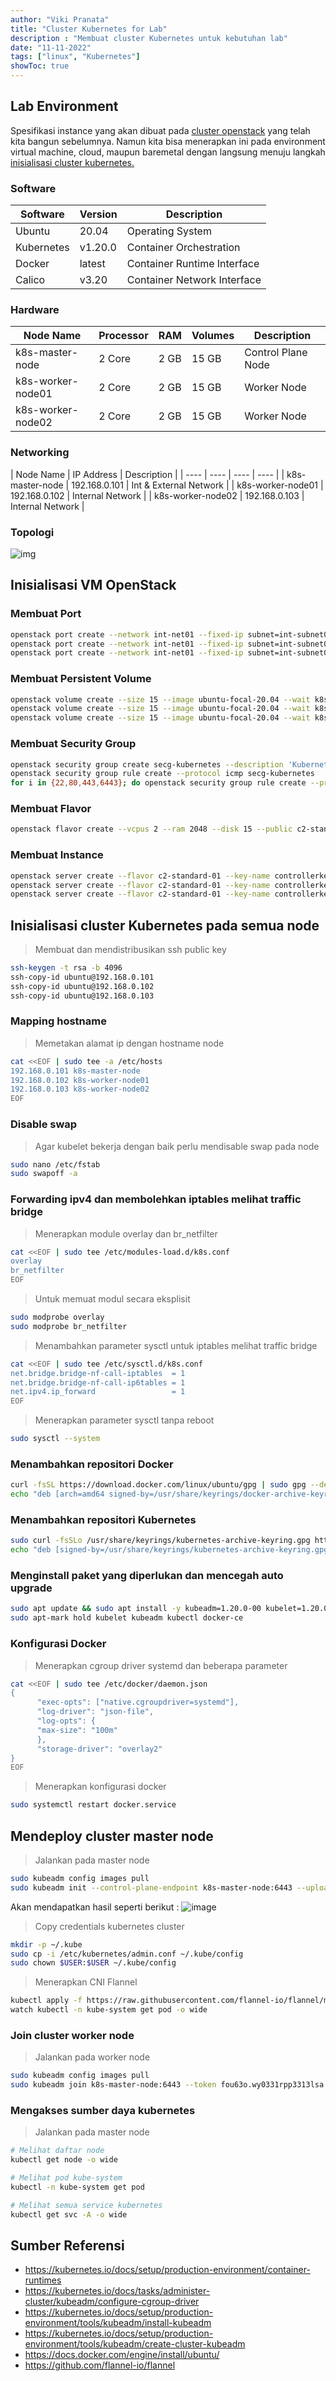 ```yaml
---
author: "Viki Pranata"
title: "Cluster Kubernetes for Lab"
description : "Membuat cluster Kubernetes untuk kebutuhan lab"
date: "11-11-2022"
tags: ["linux", "Kubernetes"]
showToc: true
---
```


## Lab Environment
Spesifikasi instance yang akan dibuat pada [cluster openstack](/posts/openstack-for-lab) yang telah kita bangun sebelumnya.
Namun kita bisa menerapkan ini pada environment virtual machine, cloud, maupun baremetal dengan langsung menuju langkah [inisialisasi cluster kubernetes.](/posts/kubernetes-for-lab/#inisialisasi-cluster-kubernetes-pada-semua-node)

### Software
| Software | Version | Description |
| ---- | ---- | ---- |
| Ubuntu | 20.04 | Operating System |
| Kubernetes | v1.20.0 | Container Orchestration |
| Docker | latest | Container Runtime Interface |
| Calico | v3.20 | Container Network Interface |

### Hardware
| Node Name | Processor | RAM | Volumes |Description |
| ---- | ---- | ---- | ---- | ---- |
| k8s-master-node | 2 Core | 2 GB | 15 GB | Control Plane Node |
| k8s-worker-node01 | 2 Core | 2 GB | 15 GB | Worker Node |
| k8s-worker-node02 | 2 Core | 2 GB | 15 GB | Worker Node |

### Networking
| Node Name | IP Address | Description |
| ---- | ---- | ---- | ---- |
| k8s-master-node | 192.168.0.101 | Int & External Network |
| k8s-worker-node01 | 192.168.0.102 | Internal Network |
| k8s-worker-node02 | 192.168.0.103 | Internal Network |

### Topologi
![img](/assets/images/kube-lab.png)

## Inisialisasi VM OpenStack
### Membuat Port
```bash
openstack port create --network int-net01 --fixed-ip subnet=int-subnet01,ip-address=192.168.0.101 k8s-master-node
openstack port create --network int-net01 --fixed-ip subnet=int-subnet01,ip-address=192.168.0.102 k8s-worker-node01
openstack port create --network int-net01 --fixed-ip subnet=int-subnet01,ip-address=192.168.0.103 k8s-worker-node02
```
### Membuat Persistent Volume
```bash
openstack volume create --size 15 --image ubuntu-focal-20.04 --wait k8s-master-node
openstack volume create --size 15 --image ubuntu-focal-20.04 --wait k8s-worker-node01
openstack volume create --size 15 --image ubuntu-focal-20.04 --wait k8s-worker-node02
```
### Membuat Security Group
```bash
openstack security group create secg-kubernetes --description 'Kubernetes environment'
openstack security group rule create --protocol icmp secg-kubernetes
for i in {22,80,443,6443}; do openstack security group rule create --protocol tcp --ingress --dst-port $i secg-kubernetes
```
### Membuat Flavor
```bash
openstack flavor create --vcpus 2 --ram 2048 --disk 15 --public c2-standard-01
```

### Membuat Instance
```bash
openstack server create --flavor c2-standard-01 --key-name controllerkey --security-group secg-kubernetes --volume k8s-master-node --port k8s-master-node --wait k8s-master-node
openstack server create --flavor c2-standard-01 --key-name controllerkey --security-group secg-kubernetes --volume k8s-worker-node01 --port k8s-worker-node01 --wait k8s-worker-node01
openstack server create --flavor c2-standard-01 --key-name controllerkey --security-group secg-kubernetes --volume k8s-worker-node02 --port k8s-worker-node02 --wait k8s-worker-node02
```

## Inisialisasi cluster Kubernetes pada semua node
> Membuat dan mendistribusikan ssh public key
```bash
ssh-keygen -t rsa -b 4096
ssh-copy-id ubuntu@192.168.0.101
ssh-copy-id ubuntu@192.168.0.102
ssh-copy-id ubuntu@192.168.0.103
```

### Mapping hostname
> Memetakan alamat ip dengan hostname node
```bash
cat <<EOF | sudo tee -a /etc/hosts
192.168.0.101 k8s-master-node
192.168.0.102 k8s-worker-node01
192.168.0.103 k8s-worker-node02
EOF
```

### Disable swap
> Agar kubelet bekerja dengan baik perlu mendisable swap pada node
```bash
sudo nano /etc/fstab
sudo swapoff -a
```

### Forwarding ipv4 dan membolehkan iptables melihat traffic bridge
> Menerapkan module overlay dan br_netfilter
```bash
cat <<EOF | sudo tee /etc/modules-load.d/k8s.conf
overlay
br_netfilter
EOF
```
> Untuk memuat modul secara eksplisit
```bash
sudo modprobe overlay
sudo modprobe br_netfilter
```

> Menambahkan parameter sysctl untuk iptables melihat traffic bridge
```bash
cat <<EOF | sudo tee /etc/sysctl.d/k8s.conf
net.bridge.bridge-nf-call-iptables  = 1
net.bridge.bridge-nf-call-ip6tables = 1
net.ipv4.ip_forward                 = 1
EOF
```
> Menerapkan parameter sysctl tanpa reboot
```bash
sudo sysctl --system
```
### Menambahkan repositori Docker
```bash
curl -fsSL https://download.docker.com/linux/ubuntu/gpg | sudo gpg --dearmor -o /usr/share/keyrings/docker-archive-keyring.gpg
echo "deb [arch=amd64 signed-by=/usr/share/keyrings/docker-archive-keyring.gpg] https://download.docker.com/linux/ubuntu $(lsb_release -cs) stable" | sudo tee /etc/apt/sources.list.d/docker.list
```
### Menambahkan repositori Kubernetes
```bash
sudo curl -fsSLo /usr/share/keyrings/kubernetes-archive-keyring.gpg https://packages.cloud.google.com/apt/doc/apt-key.gpg
echo "deb [signed-by=/usr/share/keyrings/kubernetes-archive-keyring.gpg] https://apt.kubernetes.io/ kubernetes-xenial main" | sudo tee /etc/apt/sources.list.d/kubernetes.list
```

### Menginstall paket yang diperlukan dan mencegah auto upgrade
```bash
sudo apt update && sudo apt install -y kubeadm=1.20.0-00 kubelet=1.20.0-00 kubectl=1.20.0-00 docker-ce
sudo apt-mark hold kubelet kubeadm kubectl docker-ce
```

### Konfigurasi Docker
> Menerapkan cgroup driver systemd dan beberapa parameter
```bash
cat <<EOF | sudo tee /etc/docker/daemon.json
{
      "exec-opts": ["native.cgroupdriver=systemd"],
      "log-driver": "json-file",
      "log-opts": {
      "max-size": "100m"
      },
      "storage-driver": "overlay2"
}
EOF
```
> Menerapkan konfigurasi docker
```bash
sudo systemctl restart docker.service
```

## Mendeploy cluster master node
> Jalankan pada master node
```bash
sudo kubeadm config images pull
sudo kubeadm init --control-plane-endpoint k8s-master-node:6443 --upload-certs --pod-network-cidr=10.244.0.0/16
```
Akan mendapatkan hasil seperti berikut :
![image](/assets/images/kubeadmsuccessfull.jpg)

> Copy credentials kubernetes cluster
```bash
mkdir -p ~/.kube
sudo cp -i /etc/kubernetes/admin.conf ~/.kube/config
sudo chown $USER:$USER ~/.kube/config
```

> Menerapkan CNI Flannel
```bash
kubectl apply -f https://raw.githubusercontent.com/flannel-io/flannel/master/Documentation/kube-flannel.yml
watch kubectl -n kube-system get pod -o wide
```

### Join cluster worker node
> Jalankan pada worker node
```bash
sudo kubeadm config images pull
sudo kubeadm join k8s-master-node:6443 --token fou63o.wy0331rpp3313lsa --discovery-token-ca-cert-hash sha256:0472c1c9354548501c42028ff72a6dfc4bffe3a225e3a31fe40cec814fa6eef2
```

### Mengakses sumber daya kubernetes
> Jalankan pada master node
```bash
# Melihat daftar node
kubectl get node -o wide

# Melihat pod kube-system
kubectl -n kube-system get pod

# Melihat semua service kubernetes
kubectl get svc -A -o wide
```

## Sumber Referensi
- https://kubernetes.io/docs/setup/production-environment/container-runtimes
- https://kubernetes.io/docs/tasks/administer-cluster/kubeadm/configure-cgroup-driver
- https://kubernetes.io/docs/setup/production-environment/tools/kubeadm/install-kubeadm
- https://kubernetes.io/docs/setup/production-environment/tools/kubeadm/create-cluster-kubeadm
- https://docs.docker.com/engine/install/ubuntu/
- https://github.com/flannel-io/flannel